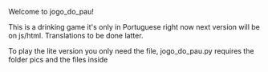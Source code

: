 Welcome to jogo_do_pau!

This is a drinking game it's only in Portuguese right now next version will be on js/html. Translations to be done latter.

To play the lite version you only need the file, jogo_do_pau.py requires the folder pics and the files inside
